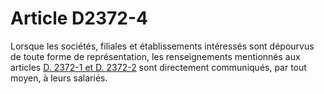 # Article D2372-4

Lorsque les sociétés, filiales et établissements intéressés sont dépourvus de toute forme de représentation, les renseignements mentionnés aux articles [D. 2372-1 et D. 2372-2][1] sont directement communiqués, par tout moyen, à leurs salariés.

 [1]: /affichCodeArticle.do?cidTexte=LEGITEXT000006072050&idArticle=LEGIARTI000019713769&dateTexte=&categorieLien=cid